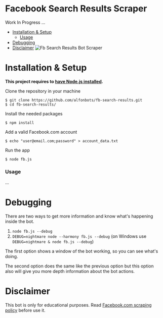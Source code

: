 # Facebook Search Results Scraper
Work In Progress ...

- [Installation & Setup]()
  - [Usage]()
- [Debugging]()
- [Disclaimer]()
![Fb Search Results Bot Scraper](https://i.imgur.com/Vac1qCi.png)

# Installation & Setup

**This project requires to [have Node.js installed](https://nodejs.org).**

Clone the repository in your machine 
```
$ git clone https://github.com/alfonbots/fb-search-results.git
$ cd fb-search-results/
```
Install the needed packages
```
$ npm install
```
Add a valid Facebook.com account
```
$ echo "user@email.com;password" > account_data.txt
```
Run the app
```
$ node fb.js
```
### Usage

...

# Debugging
There are two ways to get more information and know what's happening inside the bot.

1. ``node fb.js --debug``
2. ``DEBUG=nightmare node --harmony fb.js --debug`` (on Windows use ``DEBUG=nightmare & node fb.js --debug``)

The first option shows a window of the bot working, so you can see what's doing.

The second option does the same like the previous option but this option also will give you more depth information about the bot actions.

# Disclaimer
This bot is only for educational purposes. Read [Facebook.com scraping policy](https://www.facebook.com/apps/site_scraping_tos_terms.php) before use it.
